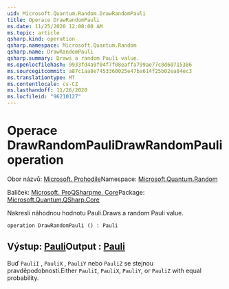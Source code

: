 ```yaml
---
uid: Microsoft.Quantum.Random.DrawRandomPauli
title: Operace DrawRandomPauli
ms.date: 11/25/2020 12:00:00 AM
ms.topic: article
qsharp.kind: operation
qsharp.namespace: Microsoft.Quantum.Random
qsharp.name: DrawRandomPauli
qsharp.summary: Draws a random Pauli value.
ms.openlocfilehash: 9933fd4a9f04f7f08eaffa799ae77c8d60715386
ms.sourcegitcommit: a87c1aa8e7453360025e47ba614f25b02ea84ec3
ms.translationtype: MT
ms.contentlocale: cs-CZ
ms.lasthandoff: 11/26/2020
ms.locfileid: "96210127"
---
```

# <a name="drawrandompauli-operation"></a><span data-ttu-id="8d2d2-102">Operace DrawRandomPauli</span><span class="sxs-lookup"><span data-stu-id="8d2d2-102">DrawRandomPauli operation</span></span>

<span data-ttu-id="8d2d2-103">Obor názvů: [Microsoft. Prohodile](xref:Microsoft.Quantum.Random)</span><span class="sxs-lookup"><span data-stu-id="8d2d2-103">Namespace: [Microsoft.Quantum.Random](xref:Microsoft.Quantum.Random)</span></span>

<span data-ttu-id="8d2d2-104">Balíček: [Microsoft. ProQSharpme. Core](https://nuget.org/packages/Microsoft.Quantum.QSharp.Core)</span><span class="sxs-lookup"><span data-stu-id="8d2d2-104">Package: [Microsoft.Quantum.QSharp.Core](https://nuget.org/packages/Microsoft.Quantum.QSharp.Core)</span></span>


<span data-ttu-id="8d2d2-105">Nakreslí náhodnou hodnotu Pauli.</span><span class="sxs-lookup"><span data-stu-id="8d2d2-105">Draws a random Pauli value.</span></span>

```qsharp
operation DrawRandomPauli () : Pauli
```


## <a name="output--pauli"></a><span data-ttu-id="8d2d2-106">Výstup: [Pauli](xref:microsoft.quantum.lang-ref.pauli)</span><span class="sxs-lookup"><span data-stu-id="8d2d2-106">Output : [Pauli](xref:microsoft.quantum.lang-ref.pauli)</span></span>

<span data-ttu-id="8d2d2-107">Buď `PauliI` , `PauliX` , `PauliY` nebo `PauliZ` se stejnou pravděpodobností.</span><span class="sxs-lookup"><span data-stu-id="8d2d2-107">Either `PauliI`, `PauliX`, `PauliY`, or `PauliZ` with equal probability.</span></span>